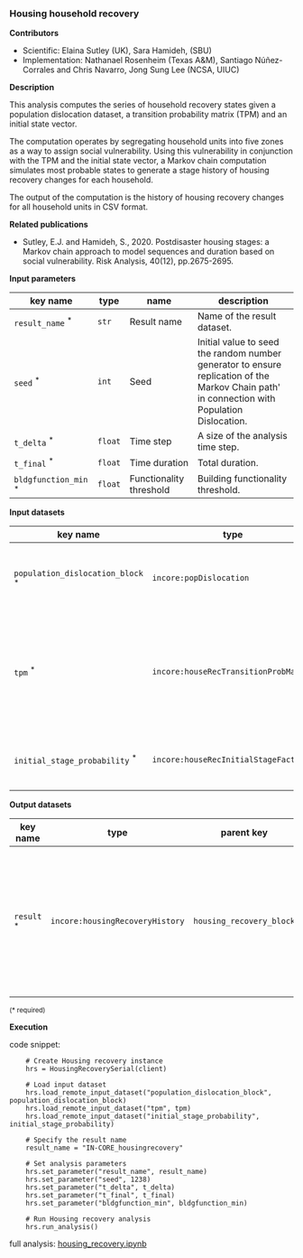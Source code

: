 ### Housing household recovery

**Contributors**

- Scientific: Elaina Sutley (UK), Sara Hamideh, (SBU)
- Implementation: Nathanael Rosenheim (Texas A&M), Santiago Núñez-Corrales and Chris Navarro, Jong Sung Lee (NCSA, UIUC)

**Description**

This analysis computes the series of household recovery states given a population dislocation dataset, 
a transition probability matrix (TPM) and an initial state vector.

The computation operates by segregating household units into five zones as a way to assign social vulnerability. 
Using this vulnerability in conjunction with the TPM and the initial state vector, a Markov chain computation simulates 
most probable states to generate a stage history of housing recovery changes for each household.

The output of the computation is the history of housing recovery changes for all household units in CSV format.

**Related publications**

* Sutley, E.J. and Hamideh, S., 2020. Postdisaster housing stages: a Markov chain approach to model sequences and duration based on social vulnerability. Risk Analysis, 40(12), pp.2675-2695.

**Input parameters**

key name | type | name | description
--- | --- | --- | ---
`result_name` <sup>*</sup> | `str` | Result name | Name of the result dataset.
`seed` <sup>*</sup> | `int` | Seed | Initial value to seed the random number generator to ensure replication of the Markov Chain path'<br>in connection with Population Dislocation.
`t_delta` <sup>*</sup> | `float` | Time step | A size of the analysis time step.
`t_final` <sup>*</sup> | `float` | Time duration | Total duration.
`bldgfunction_min` <sup>*</sup> | `float` | Functionality threshold | Building functionality threshold.

**Input datasets**

key name | type | name | description
--- | --- | --- | ---
`population_dislocation_block` <sup>*</sup> | `incore:popDislocation` | Population dislocation | Population dislocation result aggregated to the block group level.
`tpm` <sup>*</sup> | `incore:houseRecTransitionProbMatrix` | Probability matrix | A transition probability matrix that specifies<br>the corresponding Markov chain per social vulnerability level.
`initial_stage_probability` <sup>*</sup> | `incore:houseRecInitialStageFactors` | Mass probability | Initial mass probability function for stage 0 of the Markov Chain.

**Output datasets**

key name | type | parent key | name | description
--- | --- | --- | --- | ---
`result` <sup>*</sup> | `incore:housingRecoveryHistory` | `housing_recovery_block` | Results | A dataset containing results (format: CSV)<br>with housing recovery sequences at the individual household level.

<small>(* required)</small>

**Execution**

code snippet:

```
    # Create Housing recovery instance
    hrs = HousingRecoverySerial(client)

    # Load input dataset
    hrs.load_remote_input_dataset("population_dislocation_block", population_dislocation_block)
    hrs.load_remote_input_dataset("tpm", tpm)
    hrs.load_remote_input_dataset("initial_stage_probability", initial_stage_probability)

    # Specify the result name
    result_name = "IN-CORE_housingrecovery"

    # Set analysis parameters
    hrs.set_parameter("result_name", result_name)
    hrs.set_parameter("seed", 1238)
    hrs.set_parameter("t_delta", t_delta)
    hrs.set_parameter("t_final", t_final)
    hrs.set_parameter("bldgfunction_min", bldgfunction_min)

    # Run Housing recovery analysis
    hrs.run_analysis()
```

full analysis: [housing_recovery.ipynb](https://github.com/IN-CORE/incore-docs/blob/master/notebooks/housing_recovery.ipynb)